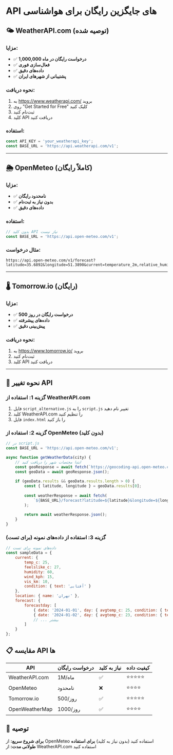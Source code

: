 # API های جایگزین رایگان برای هواشناسی

## 🌤️ WeatherAPI.com (توصیه شده)

### مزایا:
- ✅ **1,000,000 درخواست رایگان در ماه**
- ✅ **فعال‌سازی فوری**
- ✅ **داده‌های دقیق**
- ✅ **پشتیبانی از شهرهای ایران**

### نحوه دریافت:
1. به https://www.weatherapi.com/ بروید
2. روی "Get Started for Free" کلیک کنید
3. ثبت‌نام کنید
4. کلید API دریافت کنید

### استفاده:
```javascript
const API_KEY = 'your_weatherapi_key';
const BASE_URL = 'https://api.weatherapi.com/v1';
```

---

## 🌦️ OpenMeteo (کاملاً رایگان)

### مزایا:
- ✅ **نامحدود رایگان**
- ✅ **بدون نیاز به ثبت‌نام**
- ✅ **داده‌های دقیق**

### استفاده:
```javascript
// بدون کلید API نیاز نیست
const BASE_URL = 'https://api.open-meteo.com/v1';
```

### مثال درخواست:
```
https://api.open-meteo.com/v1/forecast?latitude=35.6892&longitude=51.3890&current=temperature_2m,relative_humidity_2m,wind_speed_10m&hourly=temperature_2m&daily=temperature_2m_max,temperature_2m_min&timezone=auto
```

---

## 🌡️ Tomorrow.io (رایگان)

### مزایا:
- ✅ **500 درخواست رایگان در روز**
- ✅ **داده‌های پیشرفته**
- ✅ **پیش‌بینی دقیق**

### نحوه دریافت:
1. به https://www.tomorrow.io/ بروید
2. ثبت‌نام کنید
3. کلید API دریافت کنید

---

## 🔄 نحوه تغییر API

### گزینه 1: استفاده از WeatherAPI.com
1. فایل `script_alternative.js` را به `script.js` تغییر نام دهید
2. کلید WeatherAPI.com را تنظیم کنید
3. فایل `index.html` را باز کنید

### گزینه 2: استفاده از OpenMeteo (بدون کلید)
```javascript
// در script.js
const BASE_URL = 'https://api.open-meteo.com/v1';

async function getWeatherData(city) {
    // ابتدا مختصات شهر را دریافت کنید
    const geoResponse = await fetch(`https://geocoding-api.open-meteo.com/v1/search?name=${city}&count=1`);
    const geoData = await geoResponse.json();
    
    if (geoData.results && geoData.results.length > 0) {
        const { latitude, longitude } = geoData.results[0];
        
        const weatherResponse = await fetch(
            `${BASE_URL}/forecast?latitude=${latitude}&longitude=${longitude}&current=temperature_2m,relative_humidity_2m,wind_speed_10m&hourly=temperature_2m&daily=temperature_2m_max,temperature_2m_min&timezone=auto`
        );
        
        return await weatherResponse.json();
    }
}
```

### گزینه 3: استفاده از داده‌های نمونه (برای تست)
```javascript
// داده‌های نمونه برای تست
const sampleData = {
    current: {
        temp_c: 25,
        feelslike_c: 27,
        humidity: 60,
        wind_kph: 15,
        vis_km: 10,
        condition: { text: 'آفتابی' }
    },
    location: { name: 'تهران' },
    forecast: {
        forecastday: [
            { date: '2024-01-01', day: { avgtemp_c: 25, condition: { text: 'آفتابی' } } },
            { date: '2024-01-02', day: { avgtemp_c: 23, condition: { text: 'نیمه ابری' } } },
            // ... بیشتر
        ]
    }
};
```

## 📋 مقایسه API ها

| API | درخواست رایگان | نیاز به کلید | کیفیت داده |
|-----|----------------|--------------|------------|
| WeatherAPI.com | 1M/ماه | ✅ | ⭐⭐⭐⭐⭐ |
| OpenMeteo | نامحدود | ❌ | ⭐⭐⭐⭐ |
| Tomorrow.io | 500/روز | ✅ | ⭐⭐⭐⭐⭐ |
| OpenWeatherMap | 1000/روز | ✅ | ⭐⭐⭐⭐ |

## 🚀 توصیه

**برای شروع سریع:** از OpenMeteo استفاده کنید (بدون نیاز به کلید)
**برای استفاده طولانی مدت:** از WeatherAPI.com استفاده کنید 